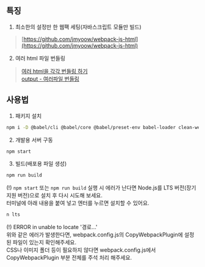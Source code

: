 ## 특징
1. 최소한의 설정만 한 웹팩 세팅(자바스크립트 모듈만 빌드)
> [https://github.com/jmyoow/webpack-js-html](https://github.com/jmyoow/webpack-js-html)
2. 여러 html 파일 번들링
> [여러 html을 각각 번들링 하기](https://choiyb2.tistory.com/96)<br>
> [output - 여러파일 번들링](https://velog.io/@khw970421/Webpack-5%EC%9E%A5-output-%EC%97%AC%EB%9F%AC%ED%8C%8C%EC%9D%BC-%EB%B2%88%EB%93%A4%EB%A7%81)
## 사용법
1. 패키지 설치
```bash
npm i -D @babel/cli @babel/core @babel/preset-env babel-loader clean-webpack-plugin copy-webpack-plugin core-js cross-env html-webpack-plugin source-map-loader terser-webpack-plugin webpack webpack-cli webpack-dev-server
```

2. 개발용 서버 구동
```bash
npm start
```

3. 빌드(배포용 파일 생성)
```bash
npm run build
```

(!)
`npm start` 또는 `npm run build` 실행 시 에러가 난다면 Node.js를 LTS 버전(장기 지원 버전)으로 설치 후 다시 시도해 보세요.<br>
터미널에 아래 내용을 붙여 넣고 엔터를 누르면 설치할 수 있어요.
```bash
n lts
```

(!)
ERROR in unable to locate '경로...'<br>
위와 같은 에러가 발생한다면, webpack.config.js의 CopyWebpackPlugin에 설정된 파일이 있는지 확인해주세요.<br>
CSS나 이미지 폴더 등이 필요하지 않다면 webpack.config.js에서 CopyWebpackPlugin 부분 전체를 주석 처리 해주세요.
